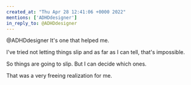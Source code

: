 ```yaml
---
created_at: "Thu Apr 28 12:41:06 +0000 2022"
mentions: ['ADHDdesigner']
in_reply_to: @ADHDdesigner
---
```


@ADHDdesigner It's one that helped me. 

I've tried not letting things slip and as far as I can tell, that's impossible. 

So things are going to slip. But I can decide which ones. 

That was a very freeing realization for me.